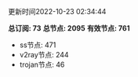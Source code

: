 更新时间2022-10-23 02:34:44

**总订阅: 73**
**总节点: 2095**
**有效节点: 761**
- ss节点: 471
- v2ray节点: 244
- trojan节点: 46
